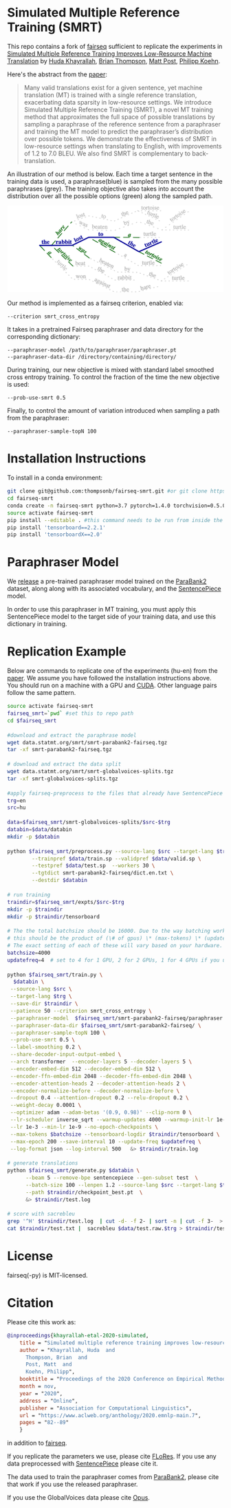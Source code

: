 # Simulated Multiple Reference Training (SMRT)

This repo contains a fork of [fairseq](https://github.com/pytorch/fairseq) sufficient to 
replicate the experiments in [Simulated Multiple Reference Training
Improves Low-Resource Machine Translation](https://www.aclweb.org/anthology/2020.emnlp-main.7/)
by [Huda Khayrallah](http://cs.jhu.edu/~huda), [Brian Thompson](https://thompsonb.github.io/), 
[Matt Post](http://www.cs.jhu.edu/~post/), [Philipp Koehn](http://www.cs.jhu.edu/~phi/). 

Here's the abstract from the [paper](https://www.aclweb.org/anthology/2020.emnlp-main.7/):
>Many valid translations exist for a given sentence, yet machine translation (MT) 
>is trained with a single reference translation, exacerbating data sparsity in low-resource settings. 
>We introduce Simulated Multiple Reference Training (SMRT), 
>a novel MT training method that approximates the full space of possible translations 
>by sampling a paraphrase of the reference sentence from a paraphraser 
>and training the MT model to predict the paraphraser’s distribution over possible tokens. 
>We demonstrate the effectiveness of SMRT in low-resource settings when translating to English, 
>with improvements of 1.2 to 7.0 BLEU. We also find SMRT is complementary to back-translation. 

An illustration of our method is below.
Each time a target sentence in the training data is used,
a paraphrase(blue) is sampled from the many possible paraphrases (grey).
The training objective also takes into account the distribution over all the possible options (green) 
along the sampled path. 


![paraphrase_lattice image](media/paraphrase_lattice.png)

Our method is implemented as a fairseq criterion, enabled via:
```
--criterion smrt_cross_entropy
```

It takes in a pretrained Fairseq paraphraser and data directory for the corresponding dictionary:
```
--paraphraser-model /path/to/paraphraser/paraphraser.pt  
--paraphraser-data-dir /directory/containing/directory/ 
```

During training, our new objective is mixed with standard label smoothed cross entropy training.
To control the fraction of the time the new objective is used:
``` 
--prob-use-smrt 0.5
```

Finally, to control the amount of variation introduced when sampling a path from the paraphraser:
```
--paraphraser-sample-topN 100
```


# Installation Instructions

To install in a conda environment:
```bash
git clone git@github.com:thompsonb/fairseq-smrt.git #or git clone https://github.com/thompsonb/fairseq-smrt.git
cd fairseq-smrt
conda create -n fairseq-smrt python=3.7 pytorch=1.4.0 torchvision=0.5.0 -c pytorch
source activate fairseq-smrt
pip install --editable . #this command needs to be run from inside the fairseq-smrt directory. 
pip install 'tensorboard==2.2.1'
pip install 'tensorboardX==2.0'
```

# Paraphraser Model 
We [release](data.statmt.org/smrt) a pre-trained paraphraser model trained on the [ParaBank2](https://www.aclweb.org/anthology/K19-1005/) dataset,
along along with its associated vocabulary, and the 
[SentencePiece](https://www.aclweb.org/anthology/D18-2012/) model.

In order to use this paraphraser in MT training, 
you must apply this SentencePiece model to the target side of your training data, 
and use this dictionary in training. 


# Replication Example
Below are commands to replicate one of the experiments (hu-en) from the [paper](URL).
We assume you have followed the installation instructions above. 
You should run on a machine with a GPU and [CUDA](https://developer.nvidia.com/cuda-zone).
Other language pairs follow the same pattern. 

```bash
source activate fairseq-smrt
fairseq_smrt=`pwd` #set this to repo path
cd $fairseq_smrt

#download and extract the paraphrase model 
wget data.statmt.org/smrt/smrt-parabank2-fairseq.tgz
tar -xf smrt-parabank2-fairseq.tgz

# download and extract the data split
wget data.statmt.org/smrt/smrt-globalvoices-splits.tgz
tar -xf smrt-globalvoices-splits.tgz

#apply fairseq-preprocess to the files that already have SentencePiece applied
trg=en
src=hu

data=$fairseq_smrt/smrt-globalvoices-splits/$src-$trg
databin=$data/databin
mkdir -p $databin

python $fairseq_smrt/preprocess.py --source-lang $src --target-lang $trg \
        --trainpref $data/train.sp --validpref $data/valid.sp \
        --testpref $data/test.sp  --workers 30 \
        --tgtdict smrt-parabank2-fairseq/dict.en.txt \
        --destdir $databin

# run training
traindir=$fairseq_smrt/expts/$src-$trg
mkdir -p $traindir
mkdir -p $traindir/tensorboard

# The the total batchsize should be 16000. Due to the way batching works in fairseq,
# this should be the product of (\# of gpus) \* (max-tokens) \* (update-freq).\n
# The exact setting of each of these will vary based on your hardware. 
batchsize=4000
updatefreq=4  # set to 4 for 1 GPU, 2 for 2 GPUs, 1 for 4 GPUs if you use a batchsize of 4000

python $fairseq_smrt/train.py \
  $databin \
 --source-lang $src \
 --target-lang $trg \
 --save-dir $traindir \
 --patience 50 --criterion smrt_cross_entropy \
 --paraphraser-model  $fairseq_smrt/smrt-parabank2-fairseq/paraphraser.pt  \
 --paraphraser-data-dir $fairseq_smrt/smrt-parabank2-fairseq/ \
 --paraphraser-sample-topN 100 \
 --prob-use-smrt 0.5 \
 --label-smoothing 0.2 \
 --share-decoder-input-output-embed \
 --arch transformer  --encoder-layers 5 --decoder-layers 5 \
 --encoder-embed-dim 512 --decoder-embed-dim 512 \
 --encoder-ffn-embed-dim 2048 --decoder-ffn-embed-dim 2048 \
 --encoder-attention-heads 2 --decoder-attention-heads 2 \
 --encoder-normalize-before --decoder-normalize-before \
 --dropout 0.4 --attention-dropout 0.2 --relu-dropout 0.2 \
 --weight-decay 0.0001 \
 --optimizer adam --adam-betas '(0.9, 0.98)' --clip-norm 0 \
 --lr-scheduler inverse_sqrt --warmup-updates 4000 --warmup-init-lr 1e-7 \
 --lr 1e-3 --min-lr 1e-9 --no-epoch-checkpoints \
 --max-tokens $batchsize --tensorboard-logdir $traindir/tensorboard \
 --max-epoch 200 --save-interval 10 --update-freq $updatefreq \
 --log-format json --log-interval 500   &> $traindir/train.log

# generate translations
python $fairseq_smrt/generate.py $databin \
      --beam 5 --remove-bpe sentencepiece --gen-subset test  \
      --batch-size 100 --lenpen 1.2 --source-lang $src --target-lang $trg \
      --path $traindir/checkpoint_best.pt  \
      &> $traindir/test.log

# score with sacrebleu
grep '^H' $traindir/test.log  | cut -d- -f 2- | sort -n | cut -f 3-  >  $traindir/test.txt 
cat $traindir/test.txt |  sacrebleu $data/test.raw.$trg > $traindir/test.sacrebleu
```

# License
fairseq(-py) is MIT-licensed.

# Citation

Please cite this work as:
```bibtex
@inproceedings{khayrallah-etal-2020-simulated,
    title = "Simulated multiple reference training improves low-resource machine translation",
    author = "Khayrallah, Huda  and
      Thompson, Brian  and
      Post, Matt  and
      Koehn, Philipp",
    booktitle = "Proceedings of the 2020 Conference on Empirical Methods in Natural Language Processing (EMNLP)",
    month = nov,
    year = "2020",
    address = "Online",
    publisher = "Association for Computational Linguistics",
    url = "https://www.aclweb.org/anthology/2020.emnlp-main.7",
    pages = "82--89"
    }
```
in addition to 
[fairseq](https://www.aclweb.org/anthology/N19-4009).

If you replicate the parameters we use, please cite [FLoRes](https://github.com/facebookresearch/flores).
If you use any data preprocessed with [SentencePiece](https://www.aclweb.org/anthology/D18-2012/) please cite it. 
  
The data used to train the paraphraser comes from [ParaBank2](https://www.aclweb.org/anthology/K19-1005/),
please cite that work if you use the released paraphraser.

If you use the GlobalVoices data please cite [Opus](https://www.aclweb.org/anthology/L12-1246).
